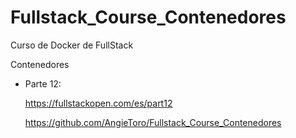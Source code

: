 # Fullstack_Course_Contenedores
Curso de Docker de FullStack

Contenedores
- Parte 12:

    https://fullstackopen.com/es/part12

    https://github.com/AngieToro/Fullstack_Course_Contenedores